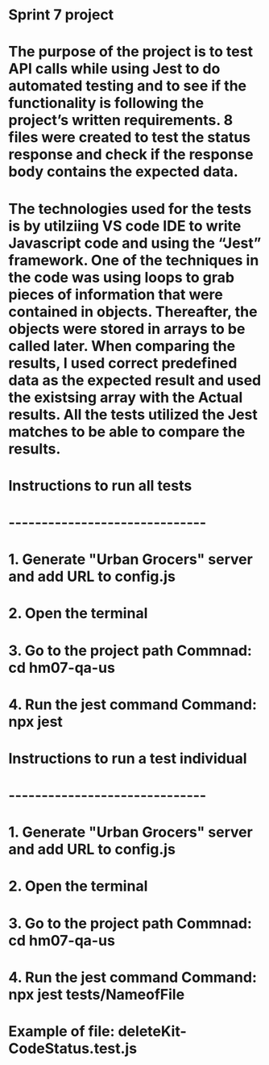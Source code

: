 # Sprint 7 project

# The purpose of the project is to test API calls while using Jest to do automated testing and to see if the functionality is following the project’s written requirements. 8 files were created to test the status response and check if the response body contains the expected data.  

# The technologies used for the tests is by utilziing VS code IDE to write Javascript code and using the “Jest” framework. One of the techniques in the code was using loops to grab pieces of information that were contained in objects. Thereafter, the objects were stored in arrays to be called later. When comparing the results, I used correct predefined data as the expected result  and used the existsing array with the Actual results. All the tests utilized the Jest matches to be able to compare the results.

# Instructions to run all tests 
# ------------------------------
# 1.  Generate "Urban Grocers" server and add URL to config.js
# 2.  Open the terminal 
# 3.  Go to the project path      Commnad: cd hm07-qa-us  
# 4.  Run the jest command        Command: npx jest 

# Instructions to run a test individual  
# ------------------------------
# 1.  Generate "Urban Grocers" server and add URL to config.js
# 2.  Open the terminal 
# 3.  Go to the project path      Commnad: cd hm07-qa-us  
# 4.  Run the jest command        Command: npx jest tests/NameofFile     
# Example of file: deleteKit-CodeStatus.test.js



